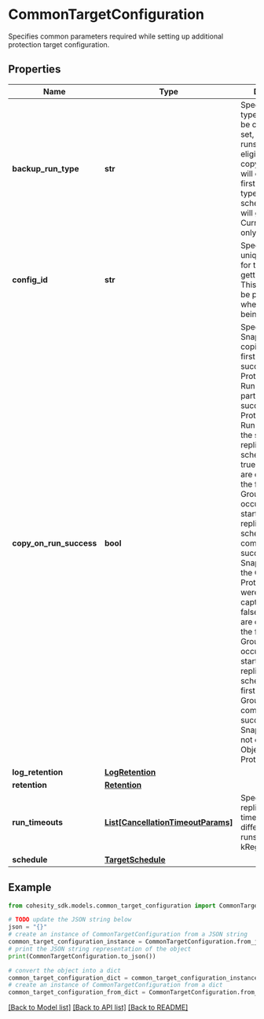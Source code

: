 # CommonTargetConfiguration

Specifies common parameters required while setting up additional protection target configuration.

## Properties

Name | Type | Description | Notes
------------ | ------------- | ------------- | -------------
**backup_run_type** | **str** | Specifies which type of run should be copied, if not set, all types of runs will be eligible for copying. If set, this will ensure that the first run of given type in the scheduled period will get copied. Currently, this can only be set to Full. | [optional] 
**config_id** | **str** | Specifies the unique identifier for the target getting added. This field need to be passed only when policies are being updated. | [optional] 
**copy_on_run_success** | **bool** | Specifies if Snapshots are copied from the first completely successful Protection Group Run or the first partially successful Protection Group Run occurring at the start of the replication schedule. &lt;br&gt; If true, Snapshots are copied from the first Protection Group Run occurring at the start of the replication schedule that was completely successful i.e. Snapshots for all the Objects in the Protection Group were successfully captured. &lt;br&gt; If false, Snapshots are copied from the first Protection Group Run occurring at the start of the replication schedule, even if first Protection Group Run was not completely successful i.e. Snapshots were not captured for all Objects in the Protection Group. | [optional] 
**log_retention** | [**LogRetention**](LogRetention.md) |  | [optional] 
**retention** | [**Retention**](Retention.md) |  | 
**run_timeouts** | [**List[CancellationTimeoutParams]**](CancellationTimeoutParams.md) | Specifies the replication/archival timeouts for different type of runs(kFull, kRegular etc.). | [optional] 
**schedule** | [**TargetSchedule**](TargetSchedule.md) |  | 

## Example

```python
from cohesity_sdk.models.common_target_configuration import CommonTargetConfiguration

# TODO update the JSON string below
json = "{}"
# create an instance of CommonTargetConfiguration from a JSON string
common_target_configuration_instance = CommonTargetConfiguration.from_json(json)
# print the JSON string representation of the object
print(CommonTargetConfiguration.to_json())

# convert the object into a dict
common_target_configuration_dict = common_target_configuration_instance.to_dict()
# create an instance of CommonTargetConfiguration from a dict
common_target_configuration_from_dict = CommonTargetConfiguration.from_dict(common_target_configuration_dict)
```
[[Back to Model list]](../README.md#documentation-for-models) [[Back to API list]](../README.md#documentation-for-api-endpoints) [[Back to README]](../README.md)


